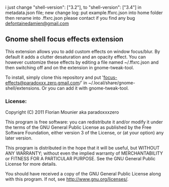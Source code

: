 i just change "shell-version": ["3.2"], to "shell-version": ["3.4"] in metadata.json file;
new change log: put example.ffxrc.json into home folder then rename into .ffxrc.json
please contact if you find any bug
defontainedamien@gmail.com





## Gnome shell focus effects extension

This extension allows you to add custom effects on window focus/blur.
By default it adds a clutter desaturation and an opacity effect.
You can however customize these effects by editing a file named ~/.ffxrc.json and then switching off and on the extension in gnome-tweak-tool.

To install, simply clone this repository and put 'focus-effects@paradoxxx.zero.gmail.com/' in ~/.local/share/gnome-shell/extensions.
Or you can add it with gnome-tweak-tool.


### License:

Copyright (C) 2011 Florian Mounier aka paradoxxxzero

This program is free software: you can redistribute it and/or modify
it under the terms of the GNU General Public License as published by
the Free Software Foundation, either version 3 of the License, or
(at your option) any later version.

This program is distributed in the hope that it will be useful,
but WITHOUT ANY WARRANTY; without even the implied warranty of
MERCHANTABILITY or FITNESS FOR A PARTICULAR PURPOSE.  See the
GNU General Public License for more details.

You should have received a copy of the GNU General Public License
along with this program.  If not, see <http://www.gnu.org/licenses/>.

